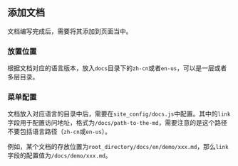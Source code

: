 ## 添加文档

文档编写完成后，需要将其添加到页面当中。

### 放置位置

根据文档对应的语言版本，放入`docs`目录下的`zh-cn`或者`en-us`，可以是一层或者多层目录。

### 菜单配置

文档放入对应语言的目录中后，需要在`site_config/docs.js`中配置。其中的`link`字段用于配置访问地址，格式为`/docs/path-to-the-md`，需要注意的是这个路径不要包括语言路径（`zh-cn`或`en-us`）。

例如，某个文档的存放位置为`root_directory/docs/en/demo/xxx.md`，那么`link`字段的配置值为`/docs/demo/xxx.md`。